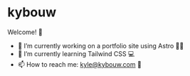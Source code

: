 # kybouw

Welcome! 👋

- 🔭 I’m currently working on a portfolio site using Astro 👨‍🚀
- 🌱 I’m currently learning Tailwind CSS 💻
- 📫 How to reach me: [kyle@kybouw.com](mailto:kyle@kybouw.com) 📧

<!--
**kybouw/kybouw** is a ✨ _special_ ✨ repository because its `README.md` (this file) appears on your GitHub profile.

Here are some ideas to get you started:


- 👯 I’m looking to collaborate on ...
- 🤔 I’m looking for help with ...
- 💬 Ask me about ...
- 📫 How to reach me: ...
- 😄 Pronouns: ...
- ⚡ Fun fact: ...
-->
